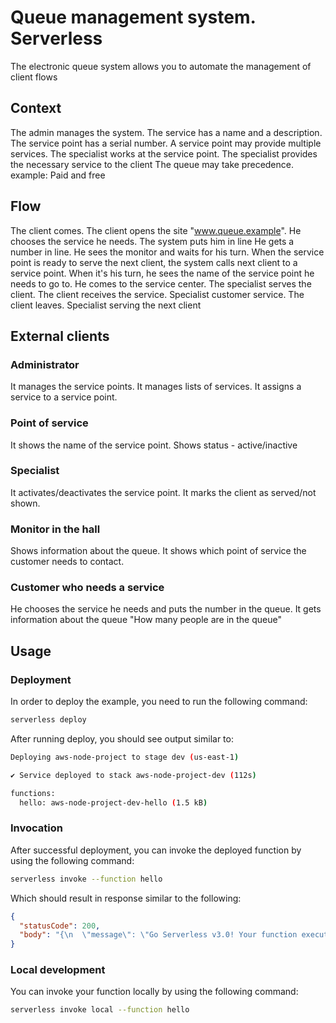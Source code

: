 # Queue management system. Serverless

The electronic queue system allows you to automate the management of client flows

## Context

The admin manages the system.
The service has a name and a description.
The service point has a serial number.
A service point may provide multiple services.
The specialist works at the service point.
The specialist provides the necessary service to the client
The queue may take precedence. example: Paid and free

## Flow

The client comes.
The client opens the site "www.queue.example".
He chooses the service he needs.
The system puts him in line
He gets a number in line.
He sees the monitor and waits for his turn.
When the service point is ready to serve the next client, the system calls next client to a service point.
When it's his turn, he sees the name of the service point he needs to go to.
He comes to the service center.
The specialist serves the client.
The client receives the service.
Specialist customer service.
The client leaves.
Specialist serving the next client

## External clients

### Administrator

It manages the service points.
It manages lists of services.
It assigns a service to a service point.

### Point of service

It shows the name of the service point.
Shows status - active/inactive

### Specialist

It activates/deactivates the service point.
It marks the client as served/not shown.

### Monitor in the hall

Shows information about the queue.
It shows which point of service the customer needs to contact.

### Customer who needs a service

He chooses the service he needs and puts the number in the queue.
It gets information about the queue "How many people are in the queue"

## Usage

### Deployment

In order to deploy the example, you need to run the following command:

```bash
serverless deploy
```

After running deploy, you should see output similar to:

```bash
Deploying aws-node-project to stage dev (us-east-1)

✔ Service deployed to stack aws-node-project-dev (112s)

functions:
  hello: aws-node-project-dev-hello (1.5 kB)
```

### Invocation

After successful deployment, you can invoke the deployed function by using the following command:

```bash
serverless invoke --function hello
```

Which should result in response similar to the following:

```json
{
  "statusCode": 200,
  "body": "{\n  \"message\": \"Go Serverless v3.0! Your function executed successfully!\",\n  \"input\": {}\n}"
}
```

### Local development

You can invoke your function locally by using the following command:

```bash
serverless invoke local --function hello
```
